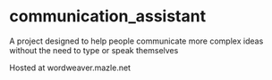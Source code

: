 # communication_assistant

A project designed to help people communicate more complex ideas without the need to type or speak themselves

Hosted at wordweaver.mazle.net
